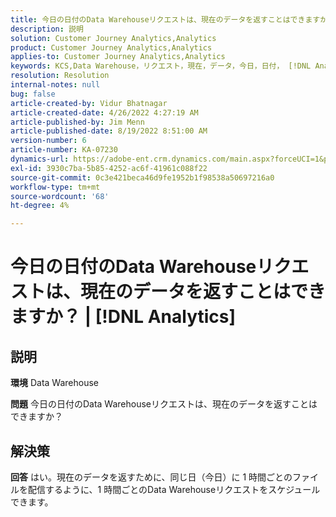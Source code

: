 ```yaml
---
title: 今日の日付のData Warehouseリクエストは、現在のデータを返すことはできますか？ | [!DNL Analytics]
description: 説明
solution: Customer Journey Analytics,Analytics
product: Customer Journey Analytics,Analytics
applies-to: Customer Journey Analytics,Analytics
keywords: KCS,Data Warehouse，リクエスト，現在，データ，今日，日付， [!DNL Analytics]
resolution: Resolution
internal-notes: null
bug: false
article-created-by: Vidur Bhatnagar
article-created-date: 4/26/2022 4:27:19 AM
article-published-by: Jim Menn
article-published-date: 8/19/2022 8:51:00 AM
version-number: 6
article-number: KA-07230
dynamics-url: https://adobe-ent.crm.dynamics.com/main.aspx?forceUCI=1&pagetype=entityrecord&etn=knowledgearticle&id=2f170927-19c5-ec11-a7b6-0022480a1004
exl-id: 3930c7ba-5b85-4252-ac6f-41961c088f22
source-git-commit: 0c3e421beca46d9fe1952b1f98538a50697216a0
workflow-type: tm+mt
source-wordcount: '68'
ht-degree: 4%

---
```


# 今日の日付のData Warehouseリクエストは、現在のデータを返すことはできますか？ | [!DNL Analytics]

## 説明


<b>環境</b>
Data Warehouse

<b>問題</b>
今日の日付のData Warehouseリクエストは、現在のデータを返すことはできますか？


## 解決策


<b>回答</b>
はい。現在のデータを返すために、同じ日（今日）に 1 時間ごとのファイルを配信するように、1 時間ごとのData Warehouseリクエストをスケジュールできます。
